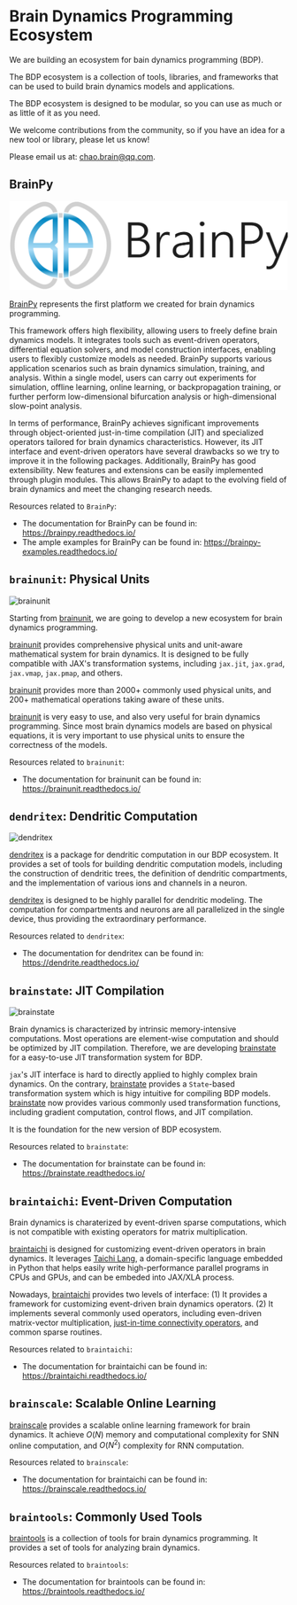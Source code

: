 # Brain Dynamics Programming Ecosystem

We are building an ecosystem for bain dynamics programming (BDP).

The BDP ecosystem is a collection of tools, libraries, and frameworks that can be used to build brain dynamics models and applications.

The BDP ecosystem is designed to be modular, so you can use as much or as little of it as you need.

We welcome contributions from the community, so if you have an idea for a new tool or library, please let us know!

Please email us at: <chao.brain@qq.com>.



## BrainPy

![BrainPy Logo](https://github.com/brainpy/BrainPy/blob/master/images/logo.png)

[BrainPy](https://github.com/brainpy/BrainPy) represents the first platform we created for brain dynamics programming.

This framework offers high flexibility, allowing users to freely define brain dynamics models. It integrates tools such as event-driven operators, differential equation solvers, and model construction interfaces, enabling users to flexibly customize models as needed. BrainPy supports various application scenarios such as brain dynamics simulation, training, and analysis. Within a single model, users can carry out experiments for simulation, offline learning, online learning, or backpropagation training, or further perform low-dimensional bifurcation analysis or high-dimensional slow-point analysis.

In terms of performance, BrainPy achieves significant improvements through object-oriented just-in-time compilation (JIT) and specialized operators tailored for brain dynamics characteristics. However, its JIT interface and event-driven operators have several drawbacks so we try to improve it in the following packages. Additionally, BrainPy has good extensibility. New features and extensions can be easily implemented through plugin modules. This allows BrainPy to adapt to the evolving field of brain dynamics and meet the changing research needs.

Resources related to `BrainPy`:

-   The documentation for BrainPy can be found in: <https://brainpy.readthedocs.io/>
-   The ample examples for BrainPy can be found in: <https://brainpy-examples.readthedocs.io/>



## `brainunit`: Physical Units

![brainunit](https://github.com/chaoming0625/brainunit/blob/main/docs/_static/brainunit.png)

Starting from [brainunit](https://github.com/chaoming0625/brainunit), we are going to develop a new ecosystem for brain dynamics programming.

[brainunit](https://github.com/chaoming0625/brainunit) provides comprehensive physical units and unit-aware mathematical system for brain dynamics. It is designed to be fully compatible with JAX\'s transformation systems, including `jax.jit`, `jax.grad`, `jax.vmap`, `jax.pmap`, and others.

[brainunit](https://github.com/chaoming0625/brainunit) provides more than 2000+ commonly used physical units, and 200+ mathematical operations taking aware of these units.

[brainunit](https://github.com/chaoming0625/brainunit) is very easy to use, and also very useful for brain dynamics programming. Since most brain dynamics models are based on physical equations, it is very important to use physical units to ensure the correctness of the models.

Resources related to `brainunit`:

-   The documentation for brainunit can be found in: <https://brainunit.readthedocs.io/>



## `dendritex`: Dendritic Computation
![dendritex](https://github.com/chaoming0625/dendritex/blob/main/docs/_static/dendritex.png)

[dendritex](https://github.com/chaoming0625/dendritex) is a package for dendritic computation in our BDP ecosystem. It provides a set of tools for building dendritic computation models, including the construction of dendritic trees, the definition of dendritic compartments, and the implementation of various ions and channels in a neuron.

[dendritex](https://github.com/chaoming0625/dendritex) is designed to be highly parallel for dendritic modeling. The computation for compartments and neurons are all parallelized in the single device, thus providing the extraordinary performance.

Resources related to `dendritex`:

-   The documentation for dendritex can be found in: <https://dendrite.readthedocs.io/>



## `brainstate`: JIT Compilation
![brainstate](https://github.com/chaoming0625/brainstate/blob/main/docs/_static/brainstate.png)

Brain dynamics is characterized by intrinsic memory-intensive computations. Most operations are element-wise computation and should be optimized by JIT compilation. Therefore, we are developing [brainstate](https://github.com/chaoming0625/brainstate) for a easy-to-use JIT transformation system for BDP.

`jax`\'s JIT interface is hard to directly applied to highly complex brain dynamics. On the contrary, [brainstate](https://github.com/chaoming0625/brainstate) provides a `State`-based transformation system which is higy intuitive for compiling BDP models. [brainstate](https://github.com/chaoming0625/brainstate) now provides various commonly used transformation functions, including gradient computation, control flows, and JIT compilation.

It is the foundation for the new version of BDP ecosystem.

Resources related to `brainstate`:

-   The documentation for brainstate can be found in: <https://brainstate.readthedocs.io/>



## `braintaichi`: Event-Driven Computation

Brain dynamics is charaterized by event-driven sparse computations, which is not compatible with existing operators for matrix multiplication.

[braintaichi](https://github.com/chaoming0625/braintaichi) is designed for customizing event-driven operators in brain dynamics. It leverages [Taichi Lang](https://www.taichi-lang.org/), a domain-specific language embedded in Python that helps easily write high-performance parallel programs in CPUs and GPUs, and can be embeded into JAX/XLA process.

Nowadays, [braintaichi](https://github.com/chaoming0625/braintaichi) provides two levels of interface: (1) It provides a framework for customizing event-driven brain dynamics operators. (2) It implements
several commonly used operators, including even-driven matrix-vector multiplication, [just-in-time connectivity operators](https://arxiv.org/abs/2311.05106), and common sparse routines.

Resources related to `braintaichi`:

-   The documentation for braintaichi can be found in: <https://braintaichi.readthedocs.io/>



## `brainscale`: Scalable Online Learning

[brainscale](https://github.com/chaoming0625/brainscale) provides a scalable online learning framework for brain dynamics. It achieve $O(N)$ memory and computational complexity for SNN online computation, and $O(N^2)$ complexity for RNN computation.

Resources related to `brainscale`:

-   The documentation for braintaichi can be found in: <https://brainscale.readthedocs.io/>



## `braintools`: Commonly Used Tools

[braintools](https://github.com/chaoming0625/braintools) is a collection of tools for brain dynamics programming. It provides a set of tools for analyzing brain dynamics.

Resources related to `braintools`:

-   The documentation for braintools can be found in: <https://braintools.readthedocs.io/>



